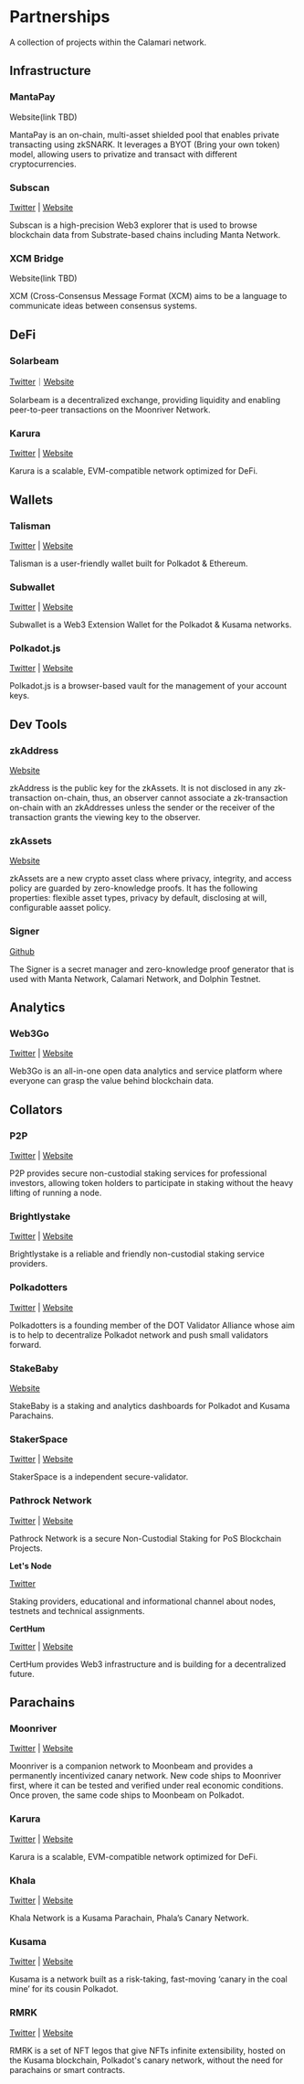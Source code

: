 # Partnerships

A collection of projects within the Calamari network.

## **Infrastructure**

### MantaPay

Website(link TBD)

MantaPay is an on-chain, multi-asset shielded pool that enables private transacting using zkSNARK. It leverages a BYOT (Bring your own token) model, allowing users to privatize and transact with different cryptocurrencies. 

### Subscan

[Twitter](https://twitter.com/subscan_io) | [Website](https://www.subscan.io/)

Subscan is a high-precision Web3 explorer that is used to browse blockchain data from Substrate-based chains including Manta Network.

### XCM Bridge

Website(link TBD)

XCM (Cross-Consensus Message Format (XCM) aims to be a language to communicate ideas between consensus systems.

## **DeFi**

### Solarbeam

[Twitter](https://twitter.com/Solarbeamio)｜[Website](https://solarbeam.foundation/)

Solarbeam is a decentralized exchange, providing liquidity and enabling peer-to-peer transactions on the Moonriver Network. 

### Karura

[Twitter](https://twitter.com/KaruraNetwork) | [Website](https://acala.network/karura)

Karura is a scalable, EVM-compatible network optimized for DeFi.

## **Wallets**

### Talisman

[Twitter](https://twitter.com/wearetalisman) | [Website](https://www.talisman.xyz/)

Talisman is a user-friendly wallet built for Polkadot & Ethereum.

### Subwallet

[Twitter](https://twitter.com/subwalletapp) | [Website](https://subwallet.app/)

Subwallet is a Web3 Extension Wallet for the Polkadot & Kusama networks.

### Polkadot.js

[Twitter](https://twitter.com/PolkadotJs) | [Website](https://polkadot.js.org/)

Polkadot.js is a browser-based vault for the management of your account keys.

## **Dev Tools**

### zkAddress

[Website](https://mantanetwork.medium.com/introducing-zkassets-and-zkaddresses-7b7a8e3e2af3)

zkAddress is the public key for the zkAssets. It is not disclosed in any zk-transaction on-chain, thus, an observer cannot associate a zk-transaction on-chain with an zkAddresses unless the sender or the receiver of the transaction grants the viewing key to the observer.

### ****zkAssets****

[Website](https://mantanetwork.medium.com/introducing-zkassets-and-zkaddresses-7b7a8e3e2af3)

zkAssets are a new crypto asset class where privacy, integrity, and access policy are guarded by zero-knowledge proofs. It has the following properties: flexible asset types, privacy by default, disclosing at will, configurable aasset policy.

### Signer

[Github](https://github.com/Manta-Network/manta-signer)

The Signer is a secret manager and zero-knowledge proof generator that is used with Manta Network, Calamari Network, and Dolphin Testnet.

## **Analytics**

### Web3Go

[Twitter](https://twitter.com/Web3Go) | [Website](https://web3go.xyz/)

Web3Go is an all-in-one open data analytics and service platform where everyone can grasp the value behind blockchain data.

## **Collators**

### P2P

[Twitter](https://twitter.com/P2Pvalidator) | [Website](https://p2p.org/)

P2P provides secure non-custodial staking services for professional investors, allowing token holders to participate in staking without the heavy lifting of running a node.

### Brightlystake

[Twitter](https://twitter.com/brightlystake) | [Website](https://brightlystake.com/)

Brightlystake is a reliable and friendly non-custodial staking service providers.

### Polkadotters

[Twitter](https://twitter.com/Polkadotters1) | [Website](https://polkadotters.medium.com/)

Polkadotters is a founding member of the DOT Validator Alliance whose aim is to help to decentralize Polkadot network and push small validators forward.

### StakeBaby

[Website](https://medium.com/stakebaby)

StakeBaby is a staking and analytics dashboards for Polkadot and Kusama Parachains.

### StakerSpace

[Twitter](https://twitter.com/StakerSpace) | [Website](https://staker.space/)

StakerSpace is a independent secure-validator.

### Pathrock Network

[Twitter](https://twitter.com/pathrock2) | [Website](https://pathrocknetwork.org/)

Pathrock Network is a secure Non-Custodial Staking for PoS Blockchain Projects.

**Let's Node**

[Twitter](https://twitter.com/Lets_node) 

Staking providers, educational and informational channel about nodes, testnets and technical assignments.

**CertHum**

[Twitter](https://twitter.com/CertHum) | [Website](https://www.certhum.com/)

CertHum provides Web3 infrastructure and is building for a decentralized future.

## **Parachains**

### Moonriver

[Twitter](https://twitter.com/MoonriverNW) | [Website](https://moonbeam.network/networks/moonriver/)

Moonriver is a companion network to Moonbeam and provides a permanently incentivized canary network. New code ships to Moonriver first, where it can be tested and verified under real economic conditions. Once proven, the same code ships to Moonbeam on Polkadot.

### Karura

[Twitter](https://twitter.com/KaruraNetwork) | [Website](https://acala.network/karura)

Karura is a scalable, EVM-compatible network optimized for DeFi.

### Khala

[Twitter](https://twitter.com/PhalaNetwork) | [Website](https://www.phala.network/en/khala/)

Khala Network is a Kusama Parachain, Phala’s Canary Network.

### Kusama

[Twitter](https://twitter.com/kusamanetwork) | [Website](https://kusama.network/)

Kusama is a network built as a risk-taking, fast-moving ‘canary in the coal mine’ for its cousin Polkadot.

### RMRK

[Twitter](https://twitter.com/RmrkApp) | [Website](https://www.rmrk.app/)

RMRK is a set of NFT legos that give NFTs infinite extensibility, hosted on the Kusama blockchain, Polkadot's canary network, without the need for parachains or smart contracts.